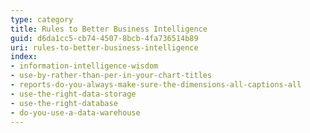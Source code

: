 ```yaml
---
type: category
title: Rules to Better Business Intelligence
guid: d6da1cc5-cb74-4507-8bcb-4fa736514b89
uri: rules-to-better-business-intelligence
index:
- information-intelligence-wisdom
- use-by-rather-than-per-in-your-chart-titles
- reports-do-you-always-make-sure-the-dimensions-all-captions-all
- use-the-right-data-storage
- use-the-right-database
- do-you-use-a-data-warehouse
---
```




